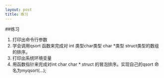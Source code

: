 ```yaml
---
layout: post
title: 练习 
---
```

##练习
1. 打印出命令行参数</br>
2. 学会调用qsort 函数来完成对  int 类型char类型 char *类型 struct类型的数组
 的排序。
3. 打印出系统环境变量
4. 用函数指针来完成对int char char * struct 的冒泡排序。实现自己的qsort 
命名为myqsort(...);


